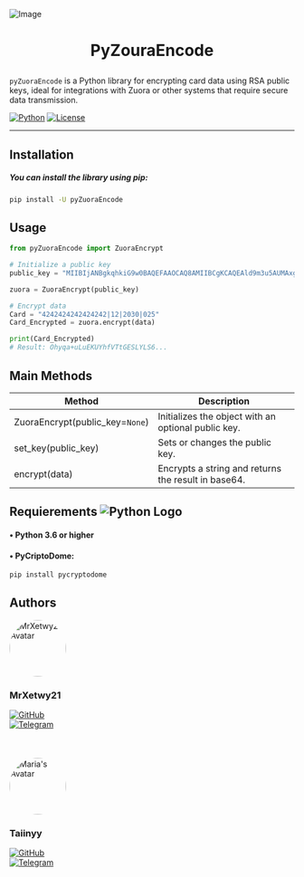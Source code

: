 ![Image](https://companieslogo.com/img/orig/ZUO_BIG.D-cc95a659.png?t=1720244494)
# <p align="center">PyZouraEncode</p>
 
`pyZuoraEncode` is a Python library for encrypting card  data using RSA public keys, ideal for integrations with Zuora or other systems that require secure data transmission.


[![Python](https://img.shields.io/badge/Python-3.10.5-yellow.svg?logo=python&logoColor=white)](https://www.python.org/downloads/release/python-3105/) 
[![License](https://img.shields.io/badge/License-MIT-green.svg)](https://opensource.org/licenses/MIT)

----------

## Installation

##### You can install the library using pip:

```sh
pip install -U pyZuoraEncode
```


## Usage

```python
from pyZuoraEncode import ZuoraEncrypt

# Initialize a public key 
public_key = "MIIBIjANBgkqhkiG9w0BAQEFAAOCAQ8AMIIBCgKCAQEAld9m3u5AUMAxgbU9sPgzU3rDWVnxpKgpvJPQG5hVZULIxtdaBmRO8zD1WvzeZrj5dFsY4ohipCDS52kszz2w4Ex/p4fGkJh7+1yEp1HvSO9wx1f2p+JVIEdyTH7RtpX2RdejXurukHmZkb/++579ewXVNYMu5Ak152CqppyyaT/V1wus+s9966715Jlf1mTDLh5Lu4pugGoUnZfgIWwB7gVJJoHGJizSlIb1Mw7OQZtYAQjuaYlxXZPghAFIXLwP4XC5QSlK1/P2Rqh7OSuNbC6aNowgf5nUqqsjl8iz5Jhjja4hIqxmO20ilXdhT2y2awevWR10F8cvFkOWYB380QIDAQAB" 

zuora = ZuoraEncrypt(public_key)

# Encrypt data
Card = "4242424242424242|12|2030|025"
Card_Encrypted = zuora.encrypt(data)

print(Card_Encrypted)
# Result: Ohyqa+uLuEKUYhfVTtGESLYLS6...
```


## Main Methods 
| Method                        | Description                                         |
|------------------------------|-----------------------------------------------------|
| ZuoraEncrypt(public_key=`None`) | Initializes the object with an optional public key.  |
| set_key(public_key)           | Sets or changes the public key.                      |
| encrypt(data)                 | Encrypts a string and returns the result in base64.  |



## Requierements ![Python Logo](https://upload.wikimedia.org/wikipedia/commons/thumb/c/c3/Python-logo-notext.svg/20px-Python-logo-notext.svg.png)

#### • Python 3.6 or higher
#### • PyCriptoDome:

```sh
pip install pycryptodome
```

## Authors

<div>
    <img src="https://avatars.githubusercontent.com/u/94748860?v=4" alt="MrXetwy21' Avatar" width="100" height="100" style="border-radius: 50%;">
    <h3>MrXetwy21</h3>
    <a href="https://github.com/MrXetwy21">
        <img src="https://img.shields.io/badge/GitHub-MrXetwy21-181717?logo=github&logoColor=white" alt="GitHub">
    </a>
    <br>
    <a href="https://t.me/Xetwy">
        <img src="https://img.shields.io/badge/Telegram-Chat-0088cc?logo=telegram&logoColor=white" alt="Telegram">
    </a>

</div>
    <br>
    <br>
    <br>
<div>
    <img src="https://avatars.githubusercontent.com/u/159650522?v=4" alt="Maria's Avatar" width="100" height="100" style="border-radius: 50%;">
    <h3>Taiinyy</h3>
    <a href="https://github.com/Taiinyy">
        <img src="https://img.shields.io/badge/GitHub-Taiinyy-181717?logo=github&logoColor=white" alt="GitHub">
    </a>
    <br>
    <a href="https://t.me/Maria">
        <img src="https://img.shields.io/badge/Telegram-Chat-0088cc?logo=telegram&logoColor=white" alt="Telegram">
    </a>
</div>
